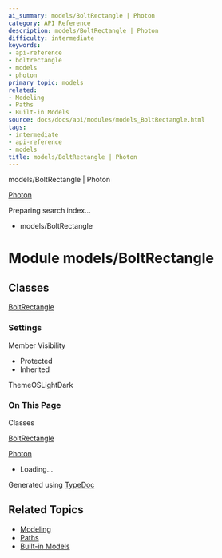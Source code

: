 ```yaml
---
ai_summary: models/BoltRectangle | Photon
category: API Reference
description: models/BoltRectangle | Photon
difficulty: intermediate
keywords:
- api-reference
- boltrectangle
- models
- photon
primary_topic: models
related:
- Modeling
- Paths
- Built-in Models
source: docs/docs/api/modules/models_BoltRectangle.html
tags:
- intermediate
- api-reference
- models
title: models/BoltRectangle | Photon
---
```

models/BoltRectangle | Photon

[Photon](../index.md)




Preparing search index...

* models/BoltRectangle

# Module models/BoltRectangle

## Classes

[BoltRectangle](../classes/models_BoltRectangle.BoltRectangle.md)

### Settings

Member Visibility

* Protected
* Inherited

ThemeOSLightDark

### On This Page

Classes

[BoltRectangle](#boltrectangle)

[Photon](../index.md)

* Loading...

Generated using [TypeDoc](https://typedoc.org/)

## Related Topics

- [Modeling](../index.md)
- [Paths](../index.md)
- [Built-in Models](../index.md)
